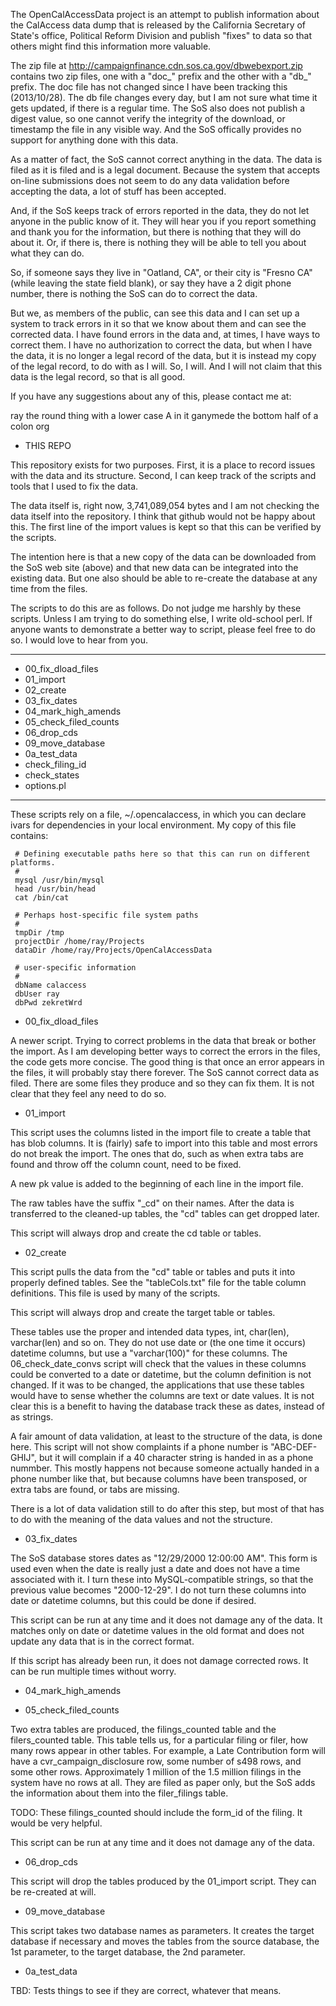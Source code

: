 
The OpenCalAccessData project is an attempt to publish information about the CalAccess data dump that is
released by the California Secretary of State's office, Political Reform Division and publish "fixes" to
data so that others might find this information more valuable.

The zip file at http://campaignfinance.cdn.sos.ca.gov/dbwebexport.zip contains two zip files, one with a
"doc_" prefix and the other with a "db_" prefix. The doc file has not changed since I have been tracking
this (2013/10/28). The db file changes every day, but I am not sure what time it gets updated, if there
is a regular time. The SoS also does not publish a digest value, so one cannot verify the integrity of the
download, or timestamp the file in any visible way. And the SoS offically provides no support for anything
done with this data.

As a matter of fact, the SoS cannot correct anything in the data. The data is filed as it is filed and
is a legal document. Because the system that accepts on-line submissions does not seem to do any data
validation before accepting the data, a lot of stuff has been accepted.

And, if the SoS keeps track of errors reported in the data, they do not let anyone in the public know of it.
They will hear you if you report something and thank you for the information, but there is nothing that
they will do about it. Or, if there is, there is nothing they will be able to tell you about what they can do.

So, if someone says they live in "Oatland, CA", or their city is "Fresno CA" (while leaving the state field
blank), or say they have a 2 digit phone number, there is nothing the SoS can do to correct the data.

But we, as members of the public, can see this data and I can set up a system to track errors in it so that
we know about them and can see the corrected data. I have found errors in the data and, at times, I have ways
to correct them. I have no authorization to correct the data, but when I have the data, it is no longer a
legal record of the data, but it is instead my copy of the legal record, to do with as I will. So, I will.
And I will not claim that this data is the legal record, so that is all good.

If you have any suggestions about any of this, please contact me at:

ray the round thing with a lower case A in it ganymede the bottom half of a colon org

* THIS REPO

This repository exists for two purposes. First, it is a place to record issues with the data and its structure.
Second, I can keep track of the scripts and tools that I used to fix the data.

The data itself is, right now, 3,741,089,054 bytes and I am not checking the data itself into the repository. I
think that github would not be happy about this. The first line of the import values is kept so that this can be
verified by the scripts.

The intention here is that a new copy of the data can be downloaded from the SoS web site (above) and that new
data can be integrated into the existing data. But one also should be able to re-create the database at any time
from the files.

The scripts to do this are as follows. Do not judge me harshly by these scripts. Unless I am trying to do
something else, I write old-school perl. If anyone wants to demonstrate a better way to script, please feel free
to do so. I would love to hear from you.

---------------

* 00_fix_dload_files
* 01_import
* 02_create
* 03_fix_dates
* 04_mark_high_amends
* 05_check_filed_counts
* 06_drop_cds
* 09_move_database
* 0a_test_data
* check_filing_id
* check_states
* options.pl

----------------

These scripts rely on a file, ~/.opencalaccess, in which you can declare ivars for dependencies in your local
environment. My copy of this file contains:

     # Defining executable paths here so that this can run on different platforms.
     #
     mysql /usr/bin/mysql
     head /usr/bin/head
     cat /bin/cat
     
     # Perhaps host-specific file system paths
     #
     tmpDir /tmp
     projectDir /home/ray/Projects
     dataDir /home/ray/Projects/OpenCalAccessData
     
     # user-specific information
     #
     dbName calaccess
     dbUser ray
     dbPwd zekretWrd

* 00_fix_dload_files

A newer script. Trying to correct problems in the data that break or bother the import. As I am developing
better ways to correct the errors in the files, the code gets more concise. The good thing is that once an
error appears in the files, it will probably stay there forever. The SoS cannot correct data as filed. There
are some files they produce and so they can fix them. It is not clear that they feel any need to do so.

* 01_import

This script uses the columns listed in the import file to create a table that has blob columns. It is (fairly)
safe to import into this table and most errors do not break the import. The ones that do, such as when extra
tabs are found and throw off the column count, need to be fixed.

A new pk value is added to the beginning of each line in the import file.

The raw tables have the suffix "_cd" on their names. After the data is transferred to the cleaned-up tables, the
"cd" tables can get dropped later.

This script will always drop and create the cd table or tables.

* 02_create

This script pulls the data from the "cd" table or tables and puts it into properly defined tables. See the
"tableCols.txt" file for the table column definitions. This file is used by many of the scripts.

This script will always drop and create the target table or tables.

These tables use the proper and intended data types, int, char(len), varchar(len) and so on. They do not
use date or (the one time it occurs) datetime columns, but use a "varchar(100)" for these columns. The
06_check_date_convs script will check that the values in these columns could be converted to a date or datetime,
but the column definition is not changed. If it was to be changed, the applications that use these tables would
have to sense whether the columns are text or date values. It is not clear this is a benefit to having the
database track these as dates, instead of as strings.

A fair amount of data validation, at least to the structure of the data, is done here. This script will not
show complaints if a phone number is "ABC-DEF-GHIJ", but it will complain if a 40 character string is handed
in as a phone nummber. This mostly happens not because someone actually handed in a phone number like that,
but because columns have been transposed, or extra tabs are found, or tabs are missing.

There is a lot of data validation still to do after this step, but most of that has to do with the meaning of
the data values and not the structure.

* 03_fix_dates

The SoS database stores dates as "12/29/2000 12:00:00 AM". This form is used even when the date is really
just a date and does not have a time associated with it. I turn these into MySQL-compatible strings, so that
the previous value becomes "2000-12-29". I do not turn these columns into date or datetime columns, but this
could be done if desired.

This script can be run at any time and it does not damage any of the data. It matches only on date or datetime
values in the old format and does not update any data that is in the correct format.

If this script has already been run, it does not damage corrected rows. It can be run multiple times without
worry.

* 04_mark_high_amends

* 05_check_filed_counts

Two extra tables are produced, the filings_counted table and the filers_counted table. This table tells us,
for a particular filing or filer, how many rows appear in other tables. For example, a Late Contribution form
will have a cvr_campaign_disclosure row, some number of s498 rows, and some other rows. Approximately
1 million of the 1.5 million filings in the system have no rows at all. They are filed as paper only, but
the SoS adds the information about them into the filer_filings table.

TODO: These filings_counted should include the form_id of the filing. It would be very helpful.

This script can be run at any time and it does not damage any of the data.

* 06_drop_cds

This script will drop the tables produced by the 01_import script. They can be re-created at will.

* 09_move_database

This script takes two database names as parameters. It creates the target database if necessary and
moves the tables from the source database, the 1st parameter, to the target database, the 2nd parameter.

* 0a_test_data

TBD: Tests things to see if they are correct, whatever that means.


